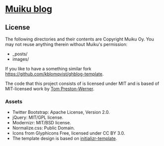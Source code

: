 # [Muiku blog](http://blog.muiku.com)


## License

The following directories and their contents are Copyright Muiku Oy. You may not reuse anything therein without Muiku's permission:

- _posts/
- images/

If you like to have a something similar fork https://github.com/kblomqvist/ghblog-template.

The code that this project consists of is licensed under MIT and is based of MIT-licensed work by [Tom Preston-Werner](http://github.com/mojombo/jekyll).

### Assets

- Twitter Bootstrap: Apache License, Version 2.0.
- jQuery: MIT/GPL license.
- Modernizr: MIT/BSD license.
- Normalize.css: Public Domain.
- Icons from Glyphicons Free, licensed under CC BY 3.0.
- The template design is based on [initializr-template](https://github.com/verekia/initializr-template).

